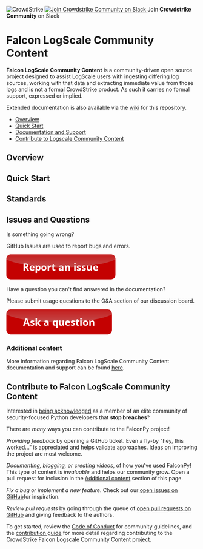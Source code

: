 ![CrowdStrike](https://www.crowdstrike.com/wp-content/uploads/2022/09/CS_Logo_2022_In-Line_All-Red_RGB.png)
<a href="https://community.humio.com/">
   <img src="https://community.humio.com/assets/slack.svg" alt="Join Crowdstrike Community on Slack" width="25"/>
</a> Join **Crowdstrike Community** on Slack<br/>

# Falcon LogScale Community Content

**Falcon LogScale Community Content** is a community-driven open source project designed to assist LogScale users with ingesting differing log sources, working with that data and extracting immediate value from those logs and is not a formal CrowdStrike product. As such it carries no formal support, expressed or implied.

Extended documentation is also available via the [wiki](https://github.com/nthnthcandrew/Falcon-Logscale-Community-Content/wiki) for this repository.


+ [Overview](#overview-)
+ [Quick Start](#quick-start-)
+ [Documentation and Support](#documentation-and-support-)
+ [Contribute to Logscale Community Content](#contribute-to-Falcon-LogScale)

## Overview


## Quick Start


## Standards

## Issues and Questions

Is something going wrong?

GitHub Issues are used to report bugs and errors.

[![Report Issue](https://raw.githubusercontent.com/CrowdStrike/falconpy/main/docs/asset/report-issue.png)](https://github.com/CrowdStrike/Falcon-Logscale-Community-Content/issues/new/choose)

Have a question you can't find answered in the documentation?

Please submit usage questions to the Q&A section of our discussion board.

[![Discussions](https://raw.githubusercontent.com/CrowdStrike/falconpy/main/docs/asset/ask-a-question.png)](https://github.com/CrowdStrike/Falcon-Logscale-Community-Content/discussions?discussions_q=category%3AQ%26A)

<!--  Discussion are currently disabled for this repo
### Community forums

The discussion board for this repository also provides the community with means to communicate regarding [enhancements ideas](https://github.com/CrowdStrike/Falcon-Logscale-Community-Content/discussions?discussions_q=category%3AIdeas), [integration examples](https://github.com/CrowdStrike/Falcon-Logscale-Community-Content/discussions/496) and [new releases](https://github.com/CrowdStrike/Falcon-Logscale-Community-Content/discussions?discussions_q=category%3A%22Show+and+tell%22).
-->
### Additional content

More information regarding Falcon LogScale Community Content documentation and support can be found [here](https://github.com/CrowdStrike/Falcon-Logscale-Community-Content/blob/main/SUPPORT.md).


## Contribute to Falcon LogScale Community Content
Interested in [being acknowledged](https://github.com/CrowdStrike/Falcon-Logscale-Community-Content/blob/main/AUTHORS.md#contributors) as a member of an elite community of security-focused Python developers that **stop breaches**? 

There are *many* ways you can contribute to the FalconPy project! 

_Providing feedback_ by opening a GitHub ticket. Even a fly-by "hey, this worked..." is appreciated and helps validate approaches. Ideas on improving the project are most welcome.

_Documenting, blogging, or creating videos_, of how you've used FalconPy! This type of content is *invaluable* and helps our community grow. Open a pull request for inclusion in the [Additional content](https://github.com/CrowdStrike/Falcon-Logscale-Community-Content#additional-content) section of this page.

_Fix a bug or implement a new feature_. Check out our [open issues on GitHub](https://github.com/nthnthcandrew/Falcon-Logscale-Community-Content/issues)for inspiration.

_Review pull requests_ by going through the queue of [open pull requests on GitHub](https://github.com/CrowdStrike/Falcon-Logscale-Community-Content/pulls) and giving feedback to the authors.

To get started, review the [Code of Conduct](https://github.com/CrowdStrike/Falcon-Logscale-Community-Content/blob/main/CODE_OF_CONDUCT.md) for community guidelines, and the [contribution guide](https://github.com/CrowdStrike/Falcon-Logscale-Community-Content/blob/main/CONTRIBUTING.md) for more detail regarding contributing to the CrowdStrike Falcon Logscale Community Content project.

